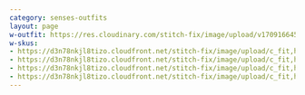 ```yaml
---
category: senses-outfits
layout: page
w-outfit: https://res.cloudinary.com/stitch-fix/image/upload/v1709166450/Style_studio/Styleshuffle/2023-09-26_W_OLOF_G11_03576.jpg
w-skus:
- https://d3n78nkjl8tizo.cloudfront.net/stitch-fix/image/upload/c_fit,h_720,w_862/v1666073849/q7vqib6giryfyrsqgbxm.jpg
- https://d3n78nkjl8tizo.cloudfront.net/stitch-fix/image/upload/c_fit,h_720,w_862/v1660340832/jpiodg9r8zm5lnmtt1z6.jpg
- https://d3n78nkjl8tizo.cloudfront.net/stitch-fix/image/upload/c_fit,h_720,w_862/v1692777322/ebj51pnv4qsphk1qa9hk.jpg
- https://d3n78nkjl8tizo.cloudfront.net/stitch-fix/image/upload/c_fit,h_720,w_862/v1656225915/ctwt5exilsepxgkuqssa.jpg
---
```


